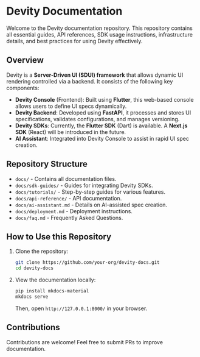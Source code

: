 # Devity Documentation

Welcome to the Devity documentation repository. This repository contains all essential guides, API references, SDK usage instructions, infrastructure details, and best practices for using Devity effectively.

## Overview
Devity is a **Server-Driven UI (SDUI) framework** that allows dynamic UI rendering controlled via a backend. It consists of the following key components:
- **Devity Console** (Frontend): Built using **Flutter**, this web-based console allows users to define UI specs dynamically.
- **Devity Backend**: Developed using **FastAPI**, it processes and stores UI specifications, validates configurations, and manages versioning.
- **Devity SDKs**: Currently, the **Flutter SDK** (Dart) is available. A **Next.js SDK** (React) will be introduced in the future.
- **AI Assistant**: Integrated into Devity Console to assist in rapid UI spec creation.

## Repository Structure
- `docs/` - Contains all documentation files.
- `docs/sdk-guides/` - Guides for integrating Devity SDKs.
- `docs/tutorials/` - Step-by-step guides for various features.
- `docs/api-reference/` - API documentation.
- `docs/ai-assistant.md` - Details on AI-assisted spec creation.
- `docs/deployment.md` - Deployment instructions.
- `docs/faq.md` - Frequently Asked Questions.

## How to Use this Repository
1. Clone the repository:
   ```sh
   git clone https://github.com/your-org/devity-docs.git
   cd devity-docs
   ```
2. View the documentation locally:
   ```sh
   pip install mkdocs-material
   mkdocs serve
   ```
   Then, open `http://127.0.0.1:8000/` in your browser.

## Contributions
Contributions are welcome! Feel free to submit PRs to improve documentation.

